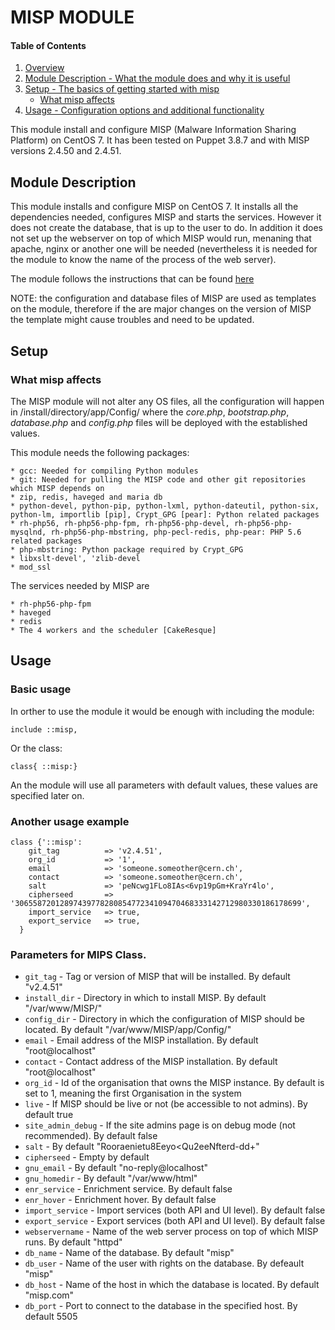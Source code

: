 # MISP MODULE

#### Table of Contents

1. [Overview](#overview)
2. [Module Description - What the module does and why it is useful](#module-description)
3. [Setup - The basics of getting started with misp](#setup)
    * [What misp affects](#what-misp-affects)
4. [Usage - Configuration options and additional functionality](#usage)

This module install and configure MISP (Malware Information Sharing Platform) on CentOS 7. 
It has been tested on Puppet 3.8.7 and with MISP versions 2.4.50 and 2.4.51.

## Module Description

This module installs and configure MISP on CentOS 7. It installs all the dependencies needed, configures MISP and 
starts the services. However it does not create the database, that is up to the user to do. In addition it does not 
set up the webserver on top of which MISP would run, menaning that apache, nginx or another one will be needed (nevertheless
it is needed for the module to know the name of the process of the web server).

The module follows the instructions that can be found [here](https://github.com/MISP/MISP/tree/2.4/INSTALL)

NOTE: the configuration and database files of MISP are used as templates on the module, therefore if the are major changes on the version of MISP the template might cause troubles
and need to be updated.

## Setup

### What misp affects

The MISP module will not alter any OS files, all the configuration will happen in /install/directory/app/Config/
where the *core.php*, *bootstrap.php*, *database.php* and *config.php* files will be deployed with the established values.

This module needs the following packages:

    * gcc: Needed for compiling Python modules
    * git: Needed for pulling the MISP code and other git repositories which MISP depends on
    * zip, redis, haveged and maria db
    * python-devel, python-pip, python-lxml, python-dateutil, python-six, python-lm, importlib [pip], Crypt_GPG [pear]: Python related packages
    * rh-php56, rh-php56-php-fpm, rh-php56-php-devel, rh-php56-php-mysqlnd, rh-php56-php-mbstring, php-pecl-redis, php-pear: PHP 5.6 related packages
    * php-mbstring: Python package required by Crypt_GPG
    * libxslt-devel', 'zlib-devel
    * mod_ssl 

The services needed by MISP are 

    * rh-php56-php-fpm
    * haveged
    * redis
    * The 4 workers and the scheduler [CakeResque]

## Usage

### Basic usage

In orther to use the module it would be enough with including the module:
```puppet
include ::misp,
```

Or the class:
```puppet
class{ ::misp:}
```

An the module will use all parameters with default values, these values are specified later on.

### Another usage example

```puppet
class {'::misp':
    git_tag          => 'v2.4.51',
    org_id           => '1',
    email            => 'someone.someother@cern.ch',
    contact          => 'someone.someother@cern.ch',
    salt             => 'peNcwg1FLo8IAs<6vp19pGm+KraYr4lo',
    cipherseed       => '3065587201289743977828085477234109470468333142712980330186178699',
    import_service   => true,
    export_service   => true,
  }

```

### Parameters for MIPS Class.
* `git_tag` - Tag or version of MISP that will be installed. By default "v2.4.51"
* `install_dir` - Directory in which to install MISP. By default "/var/www/MISP/"
* `config_dir` - Directory in which the configuration of MISP should be located. By default "/var/www/MISP/app/Config/"
* `email` - Email address of the MISP installation. By default "root@localhost"
* `contact` - Contact address of the MISP installation. By default "root@localhost"
* `org_id` - Id of the organisation that owns the MISP instance. By default is set to 1, meaning the first Organisation in the system
* `live` - If MISP should be live or not (be accessible to not admins). By default true
* `site_admin_debug` - If the site admins page is on debug mode (not recommended). By default false
* `salt` - By default "Rooraenietu8Eeyo<Qu2eeNfterd-dd+"
* `cipherseed` - Empty by default
* `gnu_email` - By default "no-reply@localhost"
* `gnu_homedir` - By default "/var/www/html"
* `enr_service` - Enrichment service. By default false
* `enr_hover` - Enrichment hover. By default false
* `import_service` - Import services (both API and UI level). By default false
* `export_service` - Export services (both API and UI level). By default false
* `webservername` - Name of the web server process on top of which MISP runs. By default "httpd"
* `db_name` - Name of the database. By default "misp"
* `db_user` - Name of the user with rights on the database. By defeault "misp"
* `db_host` - Name of the host in which the database is located. By default "misp.com"
* `db_port` - Port to connect to the database in the specified host. By default 5505
